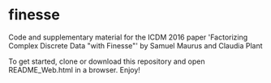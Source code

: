 # finesse
Code and supplementary material for the ICDM 2016 paper 'Factorizing Complex Discrete Data "with Finesse"' by Samuel Maurus and Claudia Plant

To get started, clone or download this repository and open README_Web.html in a browser. Enjoy!
